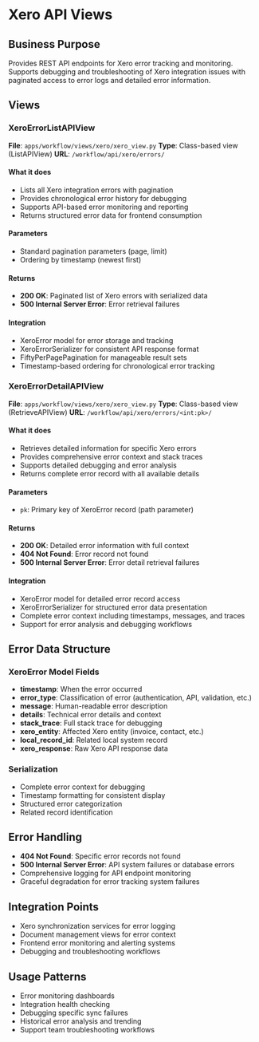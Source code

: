 # Xero API Views

## Business Purpose
Provides REST API endpoints for Xero error tracking and monitoring. Supports debugging and troubleshooting of Xero integration issues with paginated access to error logs and detailed error information.

## Views

### XeroErrorListAPIView
**File**: `apps/workflow/views/xero/xero_view.py`
**Type**: Class-based view (ListAPIView)
**URL**: `/workflow/api/xero/errors/`

#### What it does
- Lists all Xero integration errors with pagination
- Provides chronological error history for debugging
- Supports API-based error monitoring and reporting
- Returns structured error data for frontend consumption

#### Parameters
- Standard pagination parameters (page, limit)
- Ordering by timestamp (newest first)

#### Returns
- **200 OK**: Paginated list of Xero errors with serialized data
- **500 Internal Server Error**: Error retrieval failures

#### Integration
- XeroError model for error storage and tracking
- XeroErrorSerializer for consistent API response format
- FiftyPerPagePagination for manageable result sets
- Timestamp-based ordering for chronological error tracking

### XeroErrorDetailAPIView
**File**: `apps/workflow/views/xero/xero_view.py`
**Type**: Class-based view (RetrieveAPIView)
**URL**: `/workflow/api/xero/errors/<int:pk>/`

#### What it does
- Retrieves detailed information for specific Xero errors
- Provides comprehensive error context and stack traces
- Supports detailed debugging and error analysis
- Returns complete error record with all available details

#### Parameters
- `pk`: Primary key of XeroError record (path parameter)

#### Returns
- **200 OK**: Detailed error information with full context
- **404 Not Found**: Error record not found
- **500 Internal Server Error**: Error detail retrieval failures

#### Integration
- XeroError model for detailed error record access
- XeroErrorSerializer for structured error data presentation
- Complete error context including timestamps, messages, and traces
- Support for error analysis and debugging workflows

## Error Data Structure

### XeroError Model Fields
- **timestamp**: When the error occurred
- **error_type**: Classification of error (authentication, API, validation, etc.)
- **message**: Human-readable error description
- **details**: Technical error details and context
- **stack_trace**: Full stack trace for debugging
- **xero_entity**: Affected Xero entity (invoice, contact, etc.)
- **local_record_id**: Related local system record
- **xero_response**: Raw Xero API response data

### Serialization
- Complete error context for debugging
- Timestamp formatting for consistent display
- Structured error categorization
- Related record identification

## Error Handling
- **404 Not Found**: Specific error records not found
- **500 Internal Server Error**: API system failures or database errors
- Comprehensive logging for API endpoint monitoring
- Graceful degradation for error tracking system failures

## Integration Points
- Xero synchronization services for error logging
- Document management views for error context
- Frontend error monitoring and alerting systems
- Debugging and troubleshooting workflows

## Usage Patterns
- Error monitoring dashboards
- Integration health checking
- Debugging specific sync failures
- Historical error analysis and trending
- Support team troubleshooting workflows